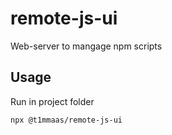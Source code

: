 # remote-js-ui
Web-server to mangage npm scripts

## Usage
Run in project folder
```
npx @t1mmaas/remote-js-ui
```
